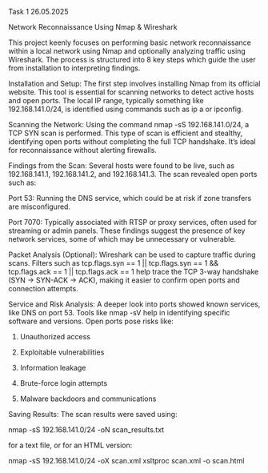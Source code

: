 Task 1 26.05.2025 

Network Reconnaissance Using Nmap & Wireshark

This project keenly focuses on performing basic network reconnaissance within a local network using Nmap and optionally analyzing traffic using Wireshark. The process is structured into 8 key steps which guide the user from installation to interpreting findings.

Installation and Setup:
The first step involves installing Nmap from its official website. This tool is essential for scanning networks to detect active hosts and open ports. The local IP range, typically something like 192.168.141.0/24, is identified using commands such as ip a or ipconfig.

Scanning the Network:
Using the command nmap -sS 192.168.141.0/24, a TCP SYN scan is performed. This type of scan is efficient and stealthy, identifying open ports without completing the full TCP handshake. It’s ideal for reconnaissance without alerting firewalls.

 Findings from the Scan:
Several hosts were found to be live, such as 192.168.141.1, 192.168.141.2, and 192.168.141.3. The scan revealed open ports such as:

Port 53: Running the DNS service, which could be at risk if zone transfers are misconfigured.

Port 7070: Typically associated with RTSP or proxy services, often used for streaming or admin panels. These findings suggest the presence of key network services, some of which may be unnecessary or vulnerable.

Packet Analysis (Optional):
Wireshark can be used to capture traffic during scans. Filters such as
tcp.flags.syn == 1 || tcp.flags.syn == 1 && tcp.flags.ack == 1 || tcp.flags.ack == 1
help trace the TCP 3-way handshake (SYN → SYN-ACK → ACK), making it easier to confirm open ports and connection attempts.

Service and Risk Analysis:
A deeper look into ports showed known services, like DNS on port 53. Tools like nmap -sV help in identifying specific software and versions. Open ports pose risks like:

1. Unauthorized access

2. Exploitable vulnerabilities

3. Information leakage

4. Brute-force login attempts

5. Malware backdoors and communications

Saving Results:
The scan results were saved using:

nmap -sS 192.168.141.0/24 -oN scan_results.txt

for a text file, or for an HTML version:

nmap -sS 192.168.141.0/24 -oX scan.xml
xsltproc scan.xml -o scan.html
